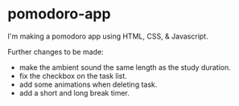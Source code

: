 # pomodoro-app
I'm making a pomodoro app using HTML, CSS, & Javascript.


Further changes to be made:
- make the ambient sound the same length as the study duration.
- fix the checkbox on the task list.
- add some animations when deleting task.
- add a short and long break timer.
